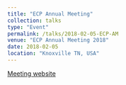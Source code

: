 ```yaml
---
title: "ECP Annual Meeting"
collection: talks
type: "Event"
permalink: /talks/2018-02-05-ECP-AM
venue: "ECP Annual Meeting 2018"
date: 2018-02-05
location: "Knoxville TN, USA"
---
```


[Meeting website](http://www.ecpannualmeeting.com/index.html)
